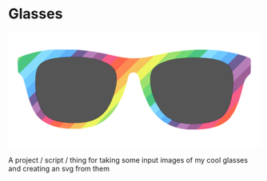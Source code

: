 # Glasses

<p align="center">
	<img alt="a kiwi wearing sunglasses" src="out/glasses_shades.svg">
</p>


A project / script / thing for taking some input images of my cool glasses and creating an svg from them